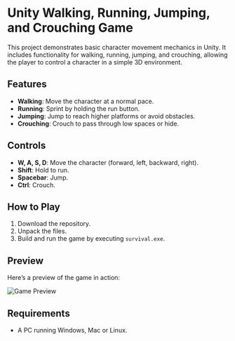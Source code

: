 # Unity Walking, Running, Jumping, and Crouching Game

This project demonstrates basic character movement mechanics in Unity. It includes functionality for walking, running, jumping, and crouching, allowing the player to control a character in a simple 3D environment.

## Features

- **Walking**: Move the character at a normal pace.
- **Running**: Sprint by holding the run button.
- **Jumping**: Jump to reach higher platforms or avoid obstacles.
- **Crouching**: Crouch to pass through low spaces or hide.

## Controls

- **W, A, S, D**: Move the character (forward, left, backward, right).
- **Shift**: Hold to run.
- **Spacebar**: Jump.
- **Ctrl**: Crouch.

## How to Play

1. Download the repository.
2. Unpack the files.
3. Build and run the game by executing `survival.exe`.

## Preview

Here’s a preview of the game in action:

![Game Preview](./assets/preveiw-1.png)

## Requirements

- A PC running Windows, Mac or Linux.
